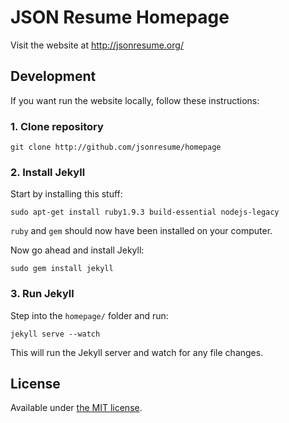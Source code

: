 # JSON Resume Homepage

Visit the website at http://jsonresume.org/

## Development

If you want run the website locally, follow these instructions:

### 1. Clone repository

```
git clone http://github.com/jsonresume/homepage
```

### 2. Install Jekyll

Start by installing this stuff:

```
sudo apt-get install ruby1.9.3 build-essential nodejs-legacy
```

`ruby` and `gem` should now have been installed on your computer.

Now go ahead and install Jekyll:

```
sudo gem install jekyll
```

### 3. Run Jekyll

Step into the `homepage/` folder and run:

```
jekyll serve --watch
```

This will run the Jekyll server and watch for any file changes.

## License

Available under [the MIT license](http://mths.be/mit).

